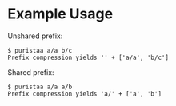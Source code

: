 # Example Usage

Unshared prefix:
```
$ puristaa a/a b/c
Prefix compression yields '' + ['a/a', 'b/c']
```

Shared prefix:
```
$ puristaa a/a a/b
Prefix compression yields 'a/' + ['a', 'b']
```
